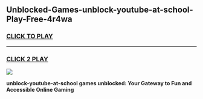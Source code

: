 
## Unblocked-Games-unblock-youtube-at-school-Play-Free-4r4wa
<h3>
<a href="https://premium76.site?title=unblock-youtube-at-school&ref=21A">CLICK TO PLAY</a></h3>
<hr>

<h3>
<a href="https://premium76.site?title=unblock-youtube-at-school&ref=21A">CLICK 2 PLAY</a>
  
</h3>

<a href="https://premium76.site?title=unblock-youtube-at-school&ref=21A"><img src="https://clearcache.store/games.png"></a>


**unblock-youtube-at-school games unblocked: Your Gateway to Fun and Accessible Online Gaming**
